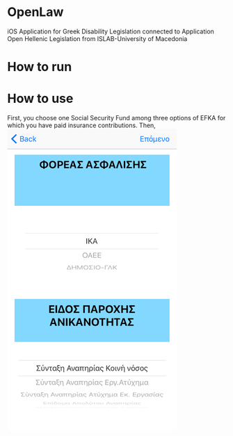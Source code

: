 # OpenLaw

iOS Application for Greek Disability Legislation connected to Application Open Hellenic Legislation from ISLAB-University of 
Macedonia

# How to run

# How to use

First, you choose one Social Security Fund among three options of EFKA for which you have paid insurance contributions.
Then,  ![img1](https://raw.githubusercontent.com/PelagieT/OpenLaw/master/2..png)




